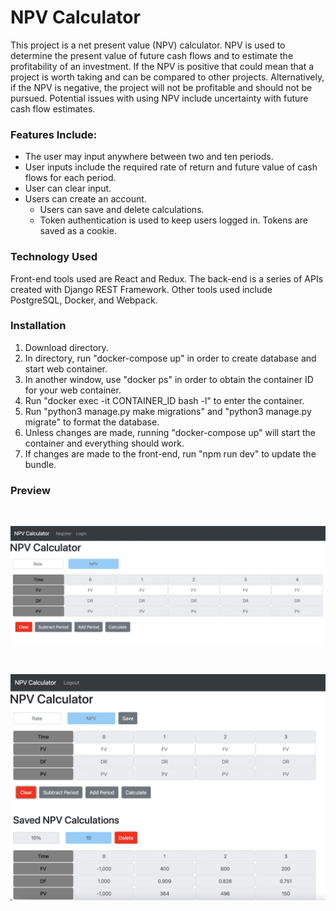 # NPV Calculator

This project is a net present value (NPV) calculator.  NPV is used to determine the present value of future cash flows and to estimate the profitability of an investment.  If the NPV is positive that could mean that a project is worth taking and can be compared to other projects.  Alternatively, if the NPV is negative, the project will not be profitable and should not be pursued.  Potential issues with using NPV include uncertainty with future cash flow estimates.  

### Features Include:
- The user may input anywhere between two and ten periods.
- User inputs include the required rate of return and future value of cash flows for each period.
- User can clear input.
- Users can create an account.
	- Users can save and delete calculations.
	- Token authentication is used to keep users logged in. Tokens are saved as a cookie.

### Technology Used
Front-end tools used are React and Redux. The back-end is a series of APIs created with Django REST Framework.  Other tools used include PostgreSQL, Docker, and Webpack.

### Installation
1. Download directory.
2. In directory, run "docker-compose up" in order to create database and start web container.
3. In another window, use "docker ps" in order to obtain the container ID for your web container.
4. Run "docker exec -it CONTAINER_ID bash -l" to enter the container.
5. Run "python3 manage.py make migrations" and "python3 manage.py migrate" to format the database.
6. Unless changes are made, running "docker-compose up" will start the container and everything should work.
7. If changes are made to the front-end, run "npm run dev" to update the bundle.

### Preview

<br />

![Image One of Application](image_one.png)

<br />

![Image Two of Application](image_two.png)

<br />
